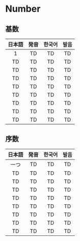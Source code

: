 # Number

## 基数

|日本語|発音|한국어|발음|
|:-:|:-:|:-:|:-:|
|1|TD|TD|TD|
|TD|TD|TD|TD|
|TD|TD|TD|TD|
|TD|TD|TD|TD|
|TD|TD|TD|TD|
|TD|TD|TD|TD|
|TD|TD|TD|TD|
|TD|TD|TD|TD|
|TD|TD|TD|TD|

## 序数

|日本語|発音|한국어|발음|
|:-:|:-:|:-:|:-:|
|一つ|TD|TD|TD|
|TD|TD|TD|TD|
|TD|TD|TD|TD|
|TD|TD|TD|TD|
|TD|TD|TD|TD|
|TD|TD|TD|TD|
|TD|TD|TD|TD|
|TD|TD|TD|TD|
|TD|TD|TD|TD|